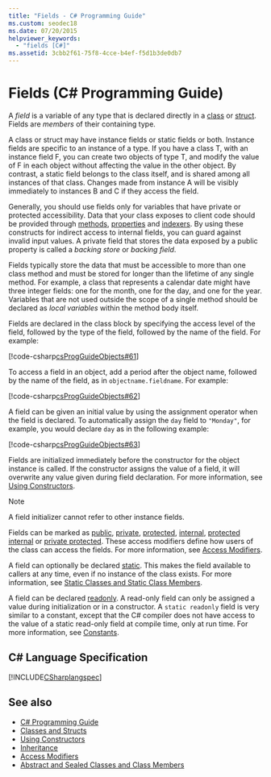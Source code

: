 ```yaml
---
title: "Fields - C# Programming Guide"
ms.custom: seodec18
ms.date: 07/20/2015
helpviewer_keywords: 
  - "fields [C#]"
ms.assetid: 3cbb2f61-75f8-4cce-b4ef-f5d1b3de0db7
---
```

# Fields (C# Programming Guide)
A *field* is a variable of any type that is declared directly in a [class](../../../csharp/language-reference/keywords/class.md) or [struct](../../../csharp/language-reference/keywords/struct.md). Fields are *members* of their containing type.  
  
 A class or struct may have instance fields or static fields or both. Instance fields are specific to an instance of a type. If you have a class T, with an instance field F, you can create two objects of type T, and modify the value of F in each object without affecting the value in the other object. By contrast, a static field belongs to the class itself, and is shared among all instances of that class. Changes made from instance A will be visibly immediately to instances B and C if they access the field.  
  
 Generally, you should use fields only for variables that have private or protected accessibility. Data that your class exposes to client code should be provided through [methods](../../../csharp/programming-guide/classes-and-structs/methods.md), [properties](../../../csharp/programming-guide/classes-and-structs/properties.md) and [indexers](../../../csharp/programming-guide/indexers/index.md). By using these constructs for indirect access to internal fields, you can guard against invalid input values. A private field that stores the data exposed by a public property is called a *backing store* or *backing field*.  
  
 Fields typically store the data that must be accessible to more than one class method and must be stored for longer than the lifetime of any single method. For example, a class that represents a calendar date might have three integer fields: one for the month, one for the day, and one for the year. Variables that are not used outside the scope of a single method should be declared as *local variables* within the method body itself.  
  
 Fields are declared in the class block by specifying the access level of the field, followed by the type of the field, followed by the name of the field. For example:  
  
 [!code-csharp[csProgGuideObjects#61](../../../csharp/programming-guide/classes-and-structs/codesnippet/CSharp/fields_1.cs)]  
  
 To access a field in an object, add a period after the object name, followed by the name of the field, as in `objectname.fieldname`. For example:  
  
 [!code-csharp[csProgGuideObjects#62](../../../csharp/programming-guide/classes-and-structs/codesnippet/CSharp/fields_2.cs)]  
  
 A field can be given an initial value by using the assignment operator when the field is declared. To automatically assign the `day` field to `"Monday"`, for example, you would declare `day` as in the following example:  
  
 [!code-csharp[csProgGuideObjects#63](../../../csharp/programming-guide/classes-and-structs/codesnippet/CSharp/fields_3.cs)]  
  
 Fields are initialized immediately before the constructor for the object instance is called. If the constructor assigns the value of a field, it will overwrite any value given during field declaration. For more information, see [Using Constructors](../../../csharp/programming-guide/classes-and-structs/using-constructors.md).  
  
> [!NOTE]
>  A field initializer cannot refer to other instance fields.  
  
 Fields can be marked as [public](../../../csharp/language-reference/keywords/public.md), [private](../../../csharp/language-reference/keywords/private.md), [protected](../../../csharp/language-reference/keywords/protected.md), [internal](../../../csharp/language-reference/keywords/internal.md), [protected internal](../../../csharp/language-reference/keywords/protected-internal.md) or [private protected](../../../csharp/language-reference/keywords/private-protected.md). These access modifiers define how users of the class can access the fields. For more information, see [Access Modifiers](../../../csharp/programming-guide/classes-and-structs/access-modifiers.md).  
  
 A field can optionally be declared [static](../../../csharp/language-reference/keywords/static.md). This makes the field available to callers at any time, even if no instance of the class exists. For more information, see [Static Classes and Static Class Members](../../../csharp/programming-guide/classes-and-structs/static-classes-and-static-class-members.md).  
  
 A field can be declared [readonly](../../../csharp/language-reference/keywords/readonly.md). A read-only field can only be assigned a value during initialization or in a constructor. A `static readonly` field is very similar to a constant, except that the C# compiler does not have access to the value of a static read-only field at compile time, only at run time. For more information, see [Constants](../../../csharp/programming-guide/classes-and-structs/constants.md).  
  
## C# Language Specification  
 [!INCLUDE[CSharplangspec](~/includes/csharplangspec-md.md)]  
  
## See also

- [C# Programming Guide](../../../csharp/programming-guide/index.md)
- [Classes and Structs](../../../csharp/programming-guide/classes-and-structs/index.md)
- [Using Constructors](../../../csharp/programming-guide/classes-and-structs/using-constructors.md)
- [Inheritance](../../../csharp/programming-guide/classes-and-structs/inheritance.md)
- [Access Modifiers](../../../csharp/programming-guide/classes-and-structs/access-modifiers.md)
- [Abstract and Sealed Classes and Class Members](../../../csharp/programming-guide/classes-and-structs/abstract-and-sealed-classes-and-class-members.md)
